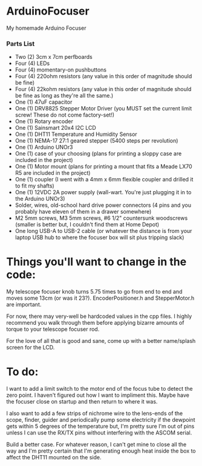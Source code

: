 # ArduinoFocuser
My homemade Arduino Focuser

### Parts List
* Two (2) 3cm x 7cm perfboards 
* Four (4) LEDs
* Four (4) momentary-on pushbuttons
* Four (4) 220ohm resistors (any value in this order of magnitude should be fine)
* Four (4) 22kohm resistors (any value in this order of magnitude should be fine as long as they're all the same.)
* One (1) 47uF capacitor
* One (1) DRV8825 Stepper Motor Driver (you MUST set the current limit screw! These do not come factory-set!)
* One (1) Rotary encoder
* One (1) Sainsmart 20x4 I2C LCD
* One (1) DHT11 Temperature and Humidity Sensor
* One (1) NEMA-17 27:1 geared stepper (5400 steps per revolution)
* One (1) Arduino UNOr3
* One (1) case of your choosing (plans for printing a sloppy case are included in the project)
* One (1) Motor mount (plans for printing a mount that fits a Meade LX70 R5 are included in the project)
* One (1) coupler (I went with a 4mm x 6mm flexible coupler and drilled it to fit my shafts)
* One (1) 12VDC 2A power supply (wall-wart. You're just plugging it in to the Arduino UNOr3)
* Solder, wires, old-school hard drive power connectors (4 pins and you probably have eleven of them in a drawer somewhere)
* M2 5mm screws, M3 5mm screws, #6 1/2" countersunk woodscrews (smaller is better but, I couldn't find them at Home Depot)
* One long USB-A to USB-2 cable (or whatever the distance is from your laptop USB hub to where the focuser box will sit plus tripping slack)


# Things you'll want to change in the code:
My telescope focuser knob turns 5.75 times to go from end to end and moves some 13cm (or was it 23?). EncoderPositioner.h and StepperMotor.h are important.

For now, there may very-well be hardcoded values in the cpp files. I highly recommend you walk through them before applying bizarre amounts of
torque to your telescope focuser rod.

For the love of all that is good and sane, come up with a better name/splash screen for the LCD.

# To do:
I want to add a limit switch to the motor end of the focus tube to detect the zero point. I haven't figured out how I want to impliment this. Maybe have the
focuser close on startup and then return to where it was.

I also want to add a few strips of nichrome wire to the lens-ends of the scope, finder, guider and 
periodically pump some electricity if the dewpoint gets within 5 degrees of the temperature but, I'm pretty sure I'm out of pins unless I can use the RX/TX
pins without interfering with the ASCOM serial.

Build a better case. For whatever reason, I can't get mine to close all the way and I'm pretty certain that I'm generating enough heat inside the box to affect
the DHT11 mounted on the side.
